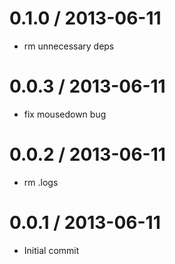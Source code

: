 
0.1.0 / 2013-06-11
==================

 * rm unnecessary deps

0.0.3 / 2013-06-11
==================

 * fix mousedown bug

0.0.2 / 2013-06-11
==================

 * rm .logs

0.0.1 / 2013-06-11
==================

 * Initial commit
